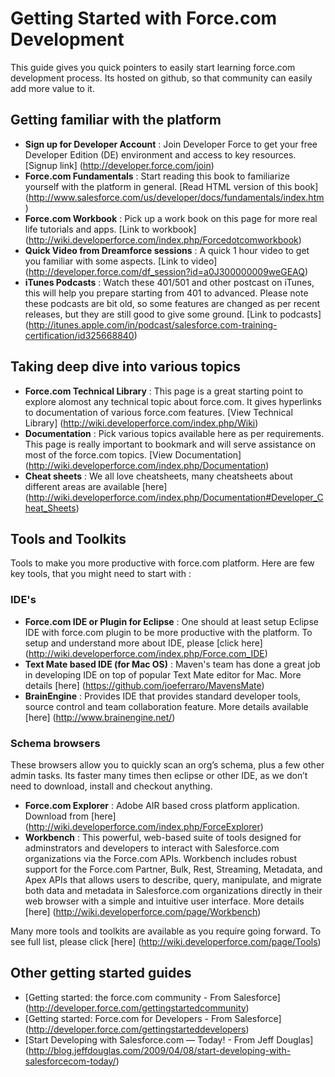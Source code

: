 # Getting Started with Force.com Development
This guide gives you quick pointers to easily start learning force.com development process. Its hosted on github, so that community can easily add more value to it. 
 

## Getting familiar with the platform
 * __Sign up for Developer Account__ : Join Developer Force to get your free Developer Edition (DE) environment and access to key resources. [Signup link] (http://developer.force.com/join) 
 * __Force.com Fundamentals__ : Start reading this book to familiarize yourself with the platform in general. [Read HTML version of this book] (http://www.salesforce.com/us/developer/docs/fundamentals/index.htm)
 * __Force.com Workbook__ : Pick up a work book on this page for more real life tutorials and apps. [Link to workbook] (http://wiki.developerforce.com/index.php/Forcedotcomworkbook)
 * __Quick Video from Dreamforce sessions__ : A quick 1 hour video to get you familiar with some aspects. [Link to video] (http://developer.force.com/df_session?id=a0J300000009weGEAQ)
 * __iTunes Podcasts__ : Watch these 401/501 and other postcast on iTunes, this will help you prepare starting from 401 to advanced. Please note these podcasts are bit old, so some features are changed as per recent releases, but they are still good to give some ground. [Link to podcasts] (http://itunes.apple.com/in/podcast/salesforce.com-training-certification/id325668840)
                                                   
## Taking deep dive into various topics 
 * __Force.com Technical Library__ : This page is a great starting point to explore alomost any technical topic about force.com. It gives hyperlinks to documentation of various force.com features. [View Technical Library] (http://wiki.developerforce.com/index.php/Wiki)
 * __Documentation__ : Pick various topics available here as per requirements. This page is really important to bookmark and will serve assistance on most of the force.com topics. [View Documentation] (http://wiki.developerforce.com/index.php/Documentation) 
 * __Cheat sheets__ : We all love cheatsheets, many cheatsheets about different areas are available [here] (http://wiki.developerforce.com/index.php/Documentation#Developer_Cheat_Sheets)                                              

## Tools and Toolkits

Tools to make you more productive with force.com platform. Here are few key tools, that you might need to start with :

### IDE's
 * __Force.com IDE or Plugin for Eclipse__ : One should at least setup Eclipse IDE with force.com plugin to be more productive with the platform. To setup and understand more about IDE, please [click here] (http://wiki.developerforce.com/index.php/Force.com_IDE) 
 * __Text Mate based IDE (for Mac OS)__ : Maven's team has done a great job in developing IDE on top of popular Text Mate editor for Mac. More details [here] (https://github.com/joeferraro/MavensMate)  
 * __BrainEngine__ : Provides IDE that provides standard developer tools, source control and team collaboration feature. More details available [here] (http://www.brainengine.net/)

### Schema browsers
These browsers allow you to quickly scan an org’s schema, plus a few other admin tasks. Its faster many times then eclipse or other IDE, as we don’t need to download, install and checkout anything.

* __Force.com Explorer__ : Adobe AIR based cross platform application. Download from [here] (http://wiki.developerforce.com/index.php/ForceExplorer)
* __Workbench__ : This powerful, web-based suite of tools designed for adminstrators and developers to interact with Salesforce.com organizations via the Force.com APIs. Workbench includes robust support for the Force.com Partner, Bulk, Rest, Streaming, Metadata, and Apex APIs that allows users to describe, query, manipulate, and migrate both data and metadata in Salesforce.com organizations directly in their web browser with a simple and intuitive user interface. More details [here] (http://wiki.developerforce.com/page/Workbench)

Many more tools and toolkits are available as you require going forward. To see full list, please click [here] (http://wiki.developerforce.com/page/Tools)


## Other getting started guides
 * [Getting started: the force.com community - From Salesforce] (http://developer.force.com/gettingstartedcommunity)
 * [Getting started: Force.com for Developers - From Salesforce] (http://developer.force.com/gettingstarteddevelopers)
 * [Start Developing with Salesforce.com — Today! - From Jeff Douglas] (http://blog.jeffdouglas.com/2009/04/08/start-developing-with-salesforcecom-today/)
